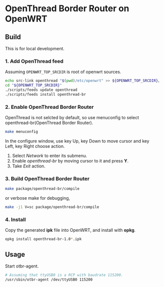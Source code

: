 OpenThread Border Router on OpenWRT
===================================

## Build

This is for local development.

### 1. Add OpenThread feed

Assuming `OPENWRT_TOP_SRCDIR` is root of openwrt sources.

```bash
echo src-link openthread "$(pwd)/etc/openwrt" >> ${OPENWRT_TOP_SRCDIR}/feeds.conf
cd "${OPENWRT_TOP_SRCDIR}"
./scripts/feeds update openthread
./scripts/feeds install openthread-br
```
### 2. Enable OpenThread Border Router

OpenThread is not selcted by default, so use menuconfig to select openthread-br(OpenThread Border Router).

```bash
make menuconfig
```

In the configure window, use key Up, key Down to move cursor and key Left, key Right choose action.

1. Select *Network* to enter its submenu.
2. Enable *openthread-br* by moving cursor to it and press **Y**.
3. Take *Exit* action.

### 3. Build OpenThread Border Router

```bash
make package/openthread-br/compile
```

or verbose make for debugging,

```bash
make -j1 V=sc package/openthread-br/compile
```

### 4. Install

Copy the generated **ipk** file into OpenWRT, and install with **opkg**.

```bash
opkg install openthread-br-1.0*.ipk
```

## Usage

Start otbr-agent.

```bash
# Assuming that ttyUSB0 is a RCP with baudrate 115200.
/usr/sbin/otbr-agent /dev/ttyUSB0 115200
```
